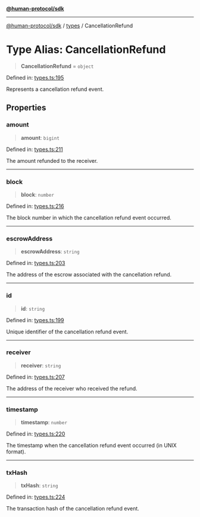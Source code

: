 [**@human-protocol/sdk**](../../README.md)

***

[@human-protocol/sdk](../../modules.md) / [types](../README.md) / CancellationRefund

# Type Alias: CancellationRefund

> **CancellationRefund** = `object`

Defined in: [types.ts:195](https://github.com/humanprotocol/human-protocol/blob/890e8aa80cd5bbbfe3a95428dff3a4f25dbb5c8b/packages/sdk/typescript/human-protocol-sdk/src/types.ts#L195)

Represents a cancellation refund event.

## Properties

### amount

> **amount**: `bigint`

Defined in: [types.ts:211](https://github.com/humanprotocol/human-protocol/blob/890e8aa80cd5bbbfe3a95428dff3a4f25dbb5c8b/packages/sdk/typescript/human-protocol-sdk/src/types.ts#L211)

The amount refunded to the receiver.

***

### block

> **block**: `number`

Defined in: [types.ts:216](https://github.com/humanprotocol/human-protocol/blob/890e8aa80cd5bbbfe3a95428dff3a4f25dbb5c8b/packages/sdk/typescript/human-protocol-sdk/src/types.ts#L216)

The block number in which the cancellation refund event occurred.

***

### escrowAddress

> **escrowAddress**: `string`

Defined in: [types.ts:203](https://github.com/humanprotocol/human-protocol/blob/890e8aa80cd5bbbfe3a95428dff3a4f25dbb5c8b/packages/sdk/typescript/human-protocol-sdk/src/types.ts#L203)

The address of the escrow associated with the cancellation refund.

***

### id

> **id**: `string`

Defined in: [types.ts:199](https://github.com/humanprotocol/human-protocol/blob/890e8aa80cd5bbbfe3a95428dff3a4f25dbb5c8b/packages/sdk/typescript/human-protocol-sdk/src/types.ts#L199)

Unique identifier of the cancellation refund event.

***

### receiver

> **receiver**: `string`

Defined in: [types.ts:207](https://github.com/humanprotocol/human-protocol/blob/890e8aa80cd5bbbfe3a95428dff3a4f25dbb5c8b/packages/sdk/typescript/human-protocol-sdk/src/types.ts#L207)

The address of the receiver who received the refund.

***

### timestamp

> **timestamp**: `number`

Defined in: [types.ts:220](https://github.com/humanprotocol/human-protocol/blob/890e8aa80cd5bbbfe3a95428dff3a4f25dbb5c8b/packages/sdk/typescript/human-protocol-sdk/src/types.ts#L220)

The timestamp when the cancellation refund event occurred (in UNIX format).

***

### txHash

> **txHash**: `string`

Defined in: [types.ts:224](https://github.com/humanprotocol/human-protocol/blob/890e8aa80cd5bbbfe3a95428dff3a4f25dbb5c8b/packages/sdk/typescript/human-protocol-sdk/src/types.ts#L224)

The transaction hash of the cancellation refund event.
